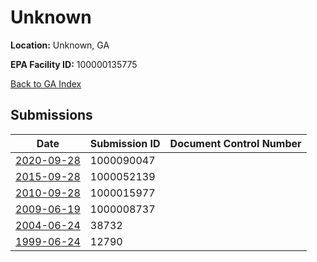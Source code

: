 # Unknown

**Location:** Unknown, GA

**EPA Facility ID:** 100000135775

[Back to GA Index](../../index.md)

## Submissions

| Date | Submission ID | Document Control Number |
|------|--------------|-------------------------|
| [2020-09-28](submissions/1000090047.md) | 1000090047 |  |
| [2015-09-28](submissions/1000052139.md) | 1000052139 |  |
| [2010-09-28](submissions/1000015977.md) | 1000015977 |  |
| [2009-06-19](submissions/1000008737.md) | 1000008737 |  |
| [2004-06-24](submissions/38732.md) | 38732 |  |
| [1999-06-24](submissions/12790.md) | 12790 |  |
